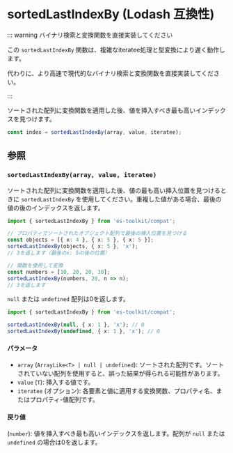 # sortedLastIndexBy (Lodash 互換性)

::: warning バイナリ検索と変換関数を直接実装してください

この `sortedLastIndexBy` 関数は、複雑なiteratee処理と型変換により遅く動作します。

代わりに、より高速で現代的なバイナリ検索と変換関数を直接実装してください。

:::

ソートされた配列に変換関数を適用した後、値を挿入すべき最も高いインデックスを見つけます。

```typescript
const index = sortedLastIndexBy(array, value, iteratee);
```

## 参照

### `sortedLastIndexBy(array, value, iteratee)`

ソートされた配列に変換関数を適用した後、値の最も高い挿入位置を見つけるときに `sortedLastIndexBy` を使用してください。重複した値がある場合、最後の値の後のインデックスを返します。

```typescript
import { sortedLastIndexBy } from 'es-toolkit/compat';

// プロパティでソートされたオブジェクト配列で最後の挿入位置を見つける
const objects = [{ x: 4 }, { x: 5 }, { x: 5 }];
sortedLastIndexBy(objects, { x: 5 }, 'x');
// 3を返します（最後のx: 5の後の位置）

// 関数を使用して変換
const numbers = [10, 20, 20, 30];
sortedLastIndexBy(numbers, 20, n => n);
// 3を返します
```

`null` または `undefined` 配列は0を返します。

```typescript
import { sortedLastIndexBy } from 'es-toolkit/compat';

sortedLastIndexBy(null, { x: 1 }, 'x'); // 0
sortedLastIndexBy(undefined, { x: 1 }, 'x'); // 0
```

#### パラメータ

- `array` (`ArrayLike<T> | null | undefined`): ソートされた配列です。ソートされていない配列を使用すると、誤った結果が得られる可能性があります。
- `value` (`T`): 挿入する値です。
- `iteratee` (オプション): 各要素と値に適用する変換関数、プロパティ名、またはプロパティ-値配列です。

#### 戻り値

(`number`): 値を挿入すべき最も高いインデックスを返します。配列が `null` または `undefined` の場合は0を返します。
